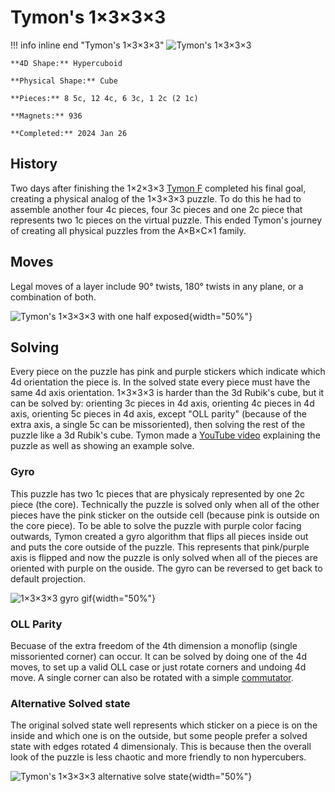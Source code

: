 # Tymon's 1×3×3×3

!!! info inline end "Tymon's 1×3×3×3"
    ![Tymon's 1×3×3×3](https://assets.hypercubing.xyz/img/phys/tymon_1x3x3x3.jpeg)

    **4D Shape:** Hypercuboid

    **Physical Shape:** Cube

    **Pieces:** 8 5c, 12 4c, 6 3c, 1 2c (2 1c)

    **Magnets:** 936

    **Completed:** 2024 Jan 26

## History

Two days after finishing the 1×2×3×3 [Tymon F](https://hypercubing.xyz/leaderboards/solvers/tymofro/) completed his final goal, creating a physical analog of the 1×3×3×3 puzzle. To do this he had to assemble another four 4c pieces, four 3c pieces and one 2c piece that represents two 1c pieces on the virtual puzzle. This ended Tymon's journey of creating all physical puzzles from the A×B×C×1 family.

## Moves

Legal moves of a layer include 90° twists, 180° twists in any plane, or a combination of both.

![Tymon's 1×3×3×3 with one half exposed](https://assets.hypercubing.xyz/img/phys/tymon_1x3x3x3_split.jpeg){width="50%"}

## Solving

Every piece on the puzzle has pink and purple stickers which indicate which 4d orientation the piece is. In the solved state every piece must have the same 4d axis orientation.
1×3×3×3 is harder than the 3d Rubik's cube, but it can be solved by: orienting 3c pieces in 4d axis, orienting 4c pieces in 4d axis, orienting 5c pieces in 4d axis, except "OLL parity" (because of the extra axis, a single 5c can be missoriented), then solving the rest of the puzzle like a 3d Rubik's cube. Tymon made a [YouTube video](https://youtu.be/CzwTSD_fCDY) explaining the puzzle as well as showing an example solve.

### Gyro

This puzzle has two 1c pieces that are physicaly represented by one 2c piece (the core). Technically the puzzle is solved only when all of the other pieces have the pink sticker on the outside cell (because pink is outside on the core piece). To be able to solve the puzzle with purple color facing outwards, Tymon created a gyro algorithm that flips all pieces inside out and puts the core outside of the puzzle. This represents that pink/purple axis is flipped and now the puzzle is only solved when all of the pieces are oriented with purple on the ouside. The gyro can be reversed to get back to default projection.

![1×3×3×3 gyro gif](https://assets.hypercubing.xyz/img/phys/tymon_1x3x3x3_gyro.gif){width="50%"}

### OLL Parity

Becuase of the extra freedom of the 4th dimension a monoflip (single missoriented corner) can occur. It can be solved by doing one of the 4d moves, to set up a valid OLL case or just rotate corners and undoing 4d move. A single corner can also be rotated with a simple [commutator](/techniques/commutators.md).

### Alternative Solved state

The original solved state well represents which sticker on a piece is on the inside and which one is on the outside, but some people prefer a solved state with edges rotated 4 dimensionaly. This is because then the overall look of the puzzle is less chaotic and more friendly to non hypercubers.

![Tymon's 1×3×3×3 alternative solve state](https://assets.hypercubing.xyz/img/phys/tymon_1x3x3x3_alt.jpeg){width="50%"}
